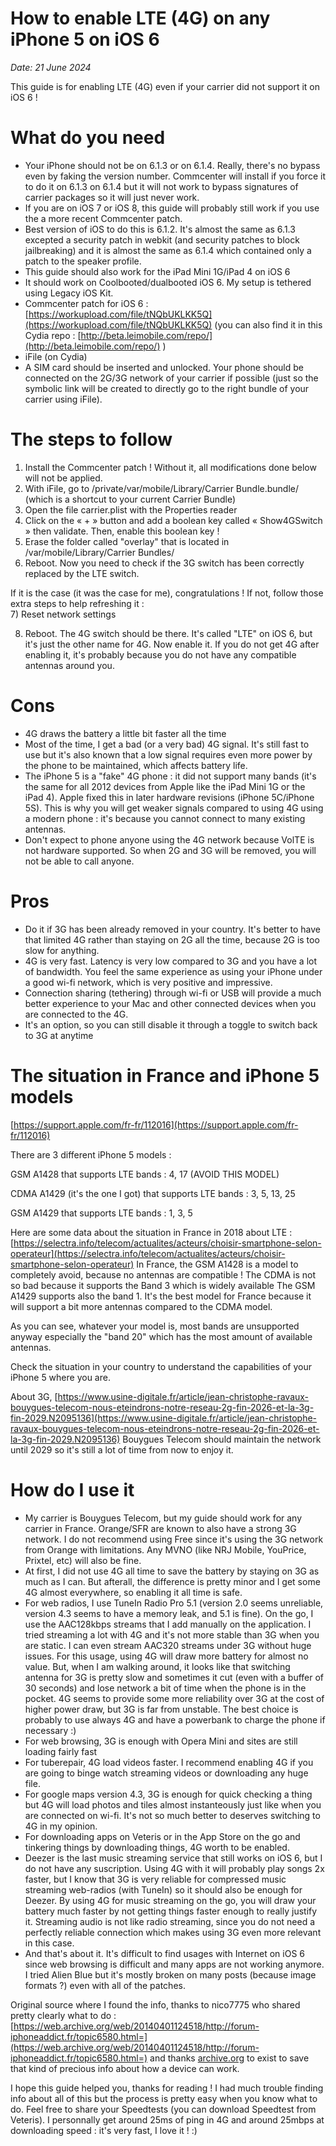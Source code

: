 # How to enable LTE (4G) on any iPhone 5 on iOS 6
*Date: 21 June 2024*

This guide is for enabling LTE (4G) even if your carrier did not support it on iOS 6 !

# What do you need

* Your iPhone should not be on 6.1.3 or on 6.1.4. Really, there's no bypass even by faking the version number. Commcenter will install if you force it to do it on 6.1.3 on 6.1.4 but it will not work to bypass signatures of carrier packages so it will just never work.
* If you are on iOS 7 or iOS 8, this guide will probably still work if you use the a more recent Commcenter patch.
* Best version of iOS to do this is 6.1.2. It's almost the same as 6.1.3 excepted a security patch in webkit (and security patches to block jailbreaking) and it is almost the same as 6.1.4 which contained only a patch to the speaker profile.
* This guide should also work for the iPad Mini 1G/iPad 4 on iOS 6
* It should work on Coolbooted/dualbooted iOS 6. My setup is tethered using Legacy iOS Kit.
* Commcenter patch for iOS 6 : [https://workupload.com/file/tNQbUKLKK5Q](https://workupload.com/file/tNQbUKLKK5Q) (you can also find it in this Cydia repo : [http://beta.leimobile.com/repo/](http://beta.leimobile.com/repo/) )
* iFile (on Cydia)
* A SIM card should be inserted and unlocked. Your phone should be connected on the 2G/3G network of your carrier if possible (just so the symbolic link will be created to directly go to the right bundle of your carrier using iFile).

# The steps to follow

1. Install the Commcenter patch ! Without it, all modifications done below will not be applied.
2. With iFile, go to /private/var/mobile/Library/Carrier Bundle.bundle/ (which is a shortcut to your current Carrier Bundle)
3. Open the file carrier.plist with the Properties reader
4. Click on the « + » button and add a boolean key called « Show4GSwitch » then validate. Then, enable this boolean key !
5. Erase the folder called "overlay" that is located in /var/mobile/Library/Carrier Bundles/
6. Reboot. Now you need to check if the 3G switch has been correctly replaced by the LTE switch.

If it is the case (it was the case for me), congratulations ! If not, follow those extra steps to help refreshing it :  
7) Reset network settings

8) Reboot. The 4G switch should be there. It's called "LTE" on iOS 6, but it's just the other name for 4G. Now enable it. If you do not get 4G after enabling it, it's probably because you do not have any compatible antennas around you.

# Cons

* 4G draws the battery a little bit faster all the time
* Most of the time, I get a bad (or a very bad) 4G signal. It's still fast to use but it's also known that a low signal requires even more power by the phone to be maintained, which affects battery life.
* The iPhone 5 is a "fake" 4G phone : it did not support many bands (it's the same for all 2012 devices from Apple like the iPad Mini 1G or the iPad 4). Apple fixed this in later hardware revisions (iPhone 5C/iPhone 5S). This is why you will get weaker signals compared to using 4G using a modern phone : it's because you cannot connect to many existing antennas.
* Don't expect to phone anyone using the 4G network because VolTE is not hardware supported. So when 2G and 3G will be removed, you will not be able to call anyone.

# Pros

* Do it if 3G has been already removed in your country. It's better to have that limited 4G rather than staying on 2G all the time, because 2G is too slow for anything.
* 4G is very fast. Latency is very low compared to 3G and you have a lot of bandwidth. You feel the same experience as using your iPhone under a good wi-fi network, which is very positive and impressive.
* Connection sharing (tethering) through wi-fi or USB will provide a much better experience to your Mac and other connected devices when you are connected to the 4G.
* It's an option, so you can still disable it through a toggle to switch back to 3G at anytime

# The situation in France and iPhone 5 models

[https://support.apple.com/fr-fr/112016](https://support.apple.com/fr-fr/112016)

There are 3 different iPhone 5 models :

GSM A1428 that supports LTE bands : 4, 17 (AVOID THIS MODEL)

CDMA A1429 (it's the one I got) that supports LTE bands : 3, 5, 13, 25

GSM A1429 that supports LTE bands : 1, 3, 5

Here are some data about the situation in France in 2018 about LTE : [https://selectra.info/telecom/actualites/acteurs/choisir-smartphone-selon-operateur](https://selectra.info/telecom/actualites/acteurs/choisir-smartphone-selon-operateur) In France, the GSM A1428 is a model to completely avoid, because no antennas are compatible ! The CDMA is not so bad because it supports the Band 3 which is widely available The GSM A1429 supports also the band 1. It's the best model for France because it will support a bit more antennas compared to the CDMA model.

As you can see, whatever your model is, most bands are unsupported anyway especially the "band 20" which has the most amount of available antennas.

Check the situation in your country to understand the capabilities of your iPhone 5 where you are.

About 3G, [https://www.usine-digitale.fr/article/jean-christophe-ravaux-bouygues-telecom-nous-eteindrons-notre-reseau-2g-fin-2026-et-la-3g-fin-2029.N2095136](https://www.usine-digitale.fr/article/jean-christophe-ravaux-bouygues-telecom-nous-eteindrons-notre-reseau-2g-fin-2026-et-la-3g-fin-2029.N2095136) Bouygues Telecom should maintain the network until 2029 so it's still a lot of time from now to enjoy it.

# How do I use it

* My carrier is Bouygues Telecom, but my guide should work for any carrier in France. Orange/SFR are known to also have a strong 3G network. I do not recommend using Free since it's using the 3G network from Orange with limitations. Any MVNO (like NRJ Mobile, YouPrice, Prixtel, etc) will also be fine.
* At first, I did not use 4G all time to save the battery by staying on 3G as much as I can. But afterall, the difference is pretty minor and I get some 4G almost everywhere, so enabling it all time is safe.
* For web radios, I use TuneIn Radio Pro 5.1 (version 2.0 seems unreliable, version 4.3 seems to have a memory leak, and 5.1 is fine). On the go, I use the AAC128kbps streams that I add manually on the application. I tried streaming a lot with 4G and it's not more stable than 3G when you are static. I can even stream AAC320 streams under 3G without huge issues. For this usage, using 4G will draw more battery for almost no value. But, when I am walking around, it looks like that switching antenna for 3G is pretty slow and sometimes it cut (even with a buffer of 30 seconds) and lose network a bit of time when the phone is in the pocket. 4G seems to provide some more reliability over 3G at the cost of higher power draw, but 3G is far from unstable. The best choice is probably to use always 4G and have a powerbank to charge the phone if necessary :)
* For web browsing, 3G is enough with Opera Mini and sites are still loading fairly fast
* For tuberepair, 4G load videos faster. I recommend enabling 4G if you are going to binge watch streaming videos or downloading any huge file.
* For google maps version 4.3, 3G is enough for quick checking a thing but 4G will load photos and tiles almost instanteously just like when you are connected on wi-fi. It's not so much better to deserves switching to 4G in my opinion.
* For downloading apps on Veteris or in the App Store on the go and tinkering things by downloading things, 4G worth to be enabled.
* Deezer is the last music streaming service that still works on iOS 6, but I do not have any suscription. Using 4G with it will probably play songs 2x faster, but I know that 3G is very reliable for compressed music streaming web-radios (with TuneIn) so it should also be enough for Deezer. By using 4G for music streaming on the go, you will draw your battery much faster by not getting things faster enough to really justify it. Streaming audio is not like radio streaming, since you do not need a perfectly reliable connection which makes using 3G even more relevant in this case.
* And that's about it. It's difficult to find usages with Internet on iOS 6 since web browsing is difficult and many apps are not working anymore. I tried Alien Blue but it's mostly broken on many posts (because image formats ?) even with all of the patches.

Original source where I found the info, thanks to nico7775 who shared pretty clearly what to do : [https://web.archive.org/web/20140401124518/http://forum-iphoneaddict.fr/topic6580.html=](https://web.archive.org/web/20140401124518/http://forum-iphoneaddict.fr/topic6580.html=) and thanks [archive.org](http://archive.org) to exist to save that kind of precious info about how a device can work.

I hope this guide helped you, thanks for reading ! I had much trouble finding info about all of this but the process is pretty easy when you know what to do. Feel free to share your Speedtests (you can download Speedtest from Veteris). I personnally get around 25ms of ping in 4G and around 25mbps at downloading speed : it's very fast, I love it ! :)